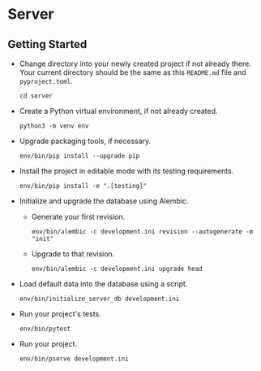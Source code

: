 # Server

## Getting Started

- Change directory into your newly created project if not already there. Your
  current directory should be the same as this `README.md` file and `pyproject.toml`.

  ```
  cd server
  ```

- Create a Python virtual environment, if not already created.

  ```
  python3 -m venv env
  ```

- Upgrade packaging tools, if necessary.

  ```
  env/bin/pip install --upgrade pip
  ```

- Install the project in editable mode with its testing requirements.

  ```
  env/bin/pip install -e ".[testing]"
  ```

- Initialize and upgrade the database using Alembic.

    - Generate your first revision.

      ```
      env/bin/alembic -c development.ini revision --autogenerate -m "init"
      ```

    - Upgrade to that revision.

      ```
      env/bin/alembic -c development.ini upgrade head
      ```

- Load default data into the database using a script.

  ```
  env/bin/initialize_server_db development.ini
  ```

- Run your project's tests.

  ```
  env/bin/pytest
  ```

- Run your project.

  ```
  env/bin/pserve development.ini
  ```
